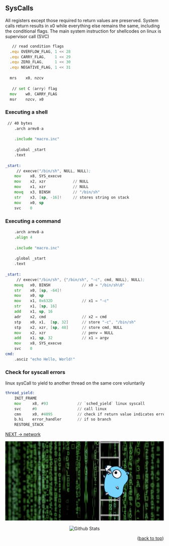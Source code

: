 ## SysCalls

All registers except those required to return values are preserved. 
System calls return results in x0 while everything else remains the same, including the conditional flags. 
The main system instruction for shellcodes on linux is supervisor call (SVC)

```asm
   // read condition flags
  .equ OVERFLOW_FLAG, 1 << 28
  .equ CARRY_FLAG,    1 << 29
  .equ ZERO_FLAG,     1 << 30
  .equ NEGATIVE_FLAG, 1 << 31

  mrs    x0, nzcv

   // set C (arry) flag
  mov    w0, CARRY_FLAG
  msr    nzcv, x0
```

### Executing a shell

```asm
 // 40 bytes
    .arch armv8-a

    .include "macro.inc"

    .global _start
    .text

_start:
     // execve("/bin/sh", NULL, NULL);
    mov    x8, SYS_execve
    mov    x2, xzr            // NULL
    mov    x1, xzr            // NULL
    movq   x3, BINSH          // "/bin/sh"
    str    x3, [sp, -16]!     // stores string on stack
    mov    x0, sp
    svc    0
```

### Executing a command

```asm
    .arch armv8-a
    .align 4

    .include "macro.inc"

    .global _start
    .text

_start:
     // execve("/bin/sh", {"/bin/sh", "-c", cmd, NULL}, NULL);
    movq   x0, BINSH              // x0 = "/bin/sh\0"
    str    x0, [sp, -64]!
    mov    x0, sp
    mov    x1, 0x632D             // x1 = "-c"
    str    x1, [sp, 16]
    add    x1, sp, 16
    adr    x2, cmd                // x2 = cmd
    stp    x0, x1,  [sp, 32]      // store "-c", "/bin/sh"
    stp    x2, xzr, [sp, 48]      // store cmd, NULL
    mov    x2, xzr                // penv = NULL
    add    x1, sp, 32             // x1 = argv
    mov    x8, SYS_execve
    svc    0
cmd:
    .asciz "echo Hello, World!"
```

### Check for syscall errors

linux sysCall to yield to another thread on the same core voluntarily
```asm
thread_yield:
    INIT_FRAME
    mov     x8, #93             // `sched_yield` linux syscall
    svc     #0                  // call linux
    cmn     x0, #4095           // check if return value indicates error
    b.hi    error_handler       // if so branch
    RESTORE_STACK
```

[NEXT -> network](15_network.md)

<div align="center">
  <img src="../img/argo-mascot.jpg" alt="Logo">
</div>
<p align="center">
    <img src="https://raw.githubusercontent.com/bornmay/bornmay/Update/svg/Bottom.svg" alt="Github Stats" />
</p>
<p align="right">(<a href="#top">back to top</a>)</p>


